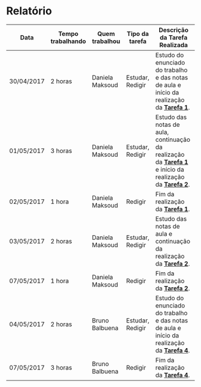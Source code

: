 # Relatório #

Data | Tempo trabalhando | Quem trabalhou | Tipo da tarefa | Descrição da Tarefa Realizada
------------ | ------------- | ------------- | ------------- | -------------
30/04/2017 | 2 horas | Daniela Maksoud | Estudar, Redigir | Estudo do enunciado do trabalho e das notas de aula e início da realização da **[Tarefa 1](https://github.com/danielamaksoud/INF1413-T2/blob/master/Tarefas/Tarefa1.doc)**.
01/05/2017 | 3 horas | Daniela Maksoud | Estudar, Redigir | Estudo das notas de aula, continuação da realização da **[Tarefa 1](https://github.com/danielamaksoud/INF1413-T2/blob/master/Tarefas/Tarefa1.doc)** e início da realização da **[Tarefa 2](https://github.com/danielamaksoud/INF1413-T2/blob/master/Tarefas/Tarefa2.doc)**.
02/05/2017 | 1 hora | Daniela Maksoud | Redigir | Fim da realização da **[Tarefa 1](https://github.com/danielamaksoud/INF1413-T2/blob/master/Tarefas/Tarefa1.doc)**.
03/05/2017 | 2 horas | Daniela Maksoud | Estudar, Redigir | Estudo das notas de aula e continuação da realização da **[Tarefa 2](https://github.com/danielamaksoud/INF1413-T2/blob/master/Tarefas/Tarefa2.doc)**.
07/05/2017 | 1 hora | Daniela Maksoud | Redigir | Fim da realização da **[Tarefa 2](https://github.com/danielamaksoud/INF1413-T2/blob/master/Tarefas/Tarefa2.doc)**.
04/05/2017 | 2 horas | Bruno Balbuena | Estudar, Redigir | Estudo do enunciado do trabalho e das notas de aula e início da realização da **[Tarefa 4](https://github.com/danielamaksoud/INF1413-T2/blob/master/Tarefas/Tarefa4.doc)**.
07/05/2017 | 3 horas | Bruno Balbuena | Redigir | Fim da realização da **[Tarefa 4](https://github.com/danielamaksoud/INF1413-T2/blob/master/Tarefas/Tarefa4.doc)**.


